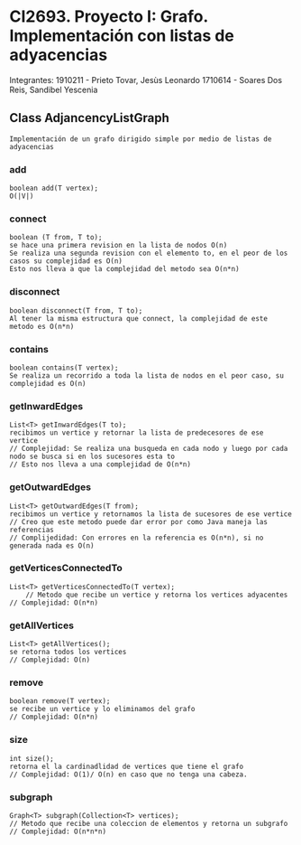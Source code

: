 # CI2693. Proyecto I: Grafo. Implementación con listas de adyacencias

Integrantes:
    1910211 - Prieto Tovar, Jesùs Leonardo
    1710614 - Soares Dos Reis, Sandibel Yescenia

## Class AdjancencyListGraph
    Implementación de un grafo dirigido simple por medio de listas de 
    adyacencias
     

### add
    boolean add(T vertex);
    O(|V|)

### connect
    boolean (T from, T to);
    se hace una primera revision en la lista de nodos O(n)
    Se realiza una segunda revision con el elemento to, en el peor de los casos su complejidad es O(n)
    Esto nos lleva a que la complejidad del metodo sea O(n*n)

### disconnect

    boolean disconnect(T from, T to);
    Al tener la misma estructura que connect, la complejidad de este metodo es O(n*n)

### contains
    boolean contains(T vertex);
    Se realiza un recorrido a toda la lista de nodos en el peor caso, su complejidad es O(n)

### getInwardEdges
    List<T> getInwardEdges(T to);
    recibimos un vertice y retornar la lista de predecesores de ese vertice 
    // Complejidad: Se realiza una busqueda en cada nodo y luego por cada nodo se busca si en los sucesores esta to
    // Esto nos lleva a una complejidad de O(n*n)

### getOutwardEdges
    List<T> getOutwardEdges(T from);
    recibimos un vertice y retornamos la lista de sucesores de ese vertice
    // Creo que este metodo puede dar error por como Java maneja las referencias
    // Complijedidad: Con errores en la referencia es O(n*n), si no generada nada es O(n)

### getVerticesConnectedTo
    List<T> getVerticesConnectedTo(T vertex);
        // Metodo que recibe un vertice y retorna los vertices adyacentes
    // Complejidad: O(n*n)

### getAllVertices
    List<T> getAllVertices();
    se retorna todos los vertices
    // Complejidad: O(n)

### remove
    boolean remove(T vertex);
    se recibe un vertice y lo eliminamos del grafo
    // Complejidad: O(n*n)

### size
    int size();
    retorna el la cardinadlidad de vertices que tiene el grafo
    // Complejidad: O(1)/ O(n) en caso que no tenga una cabeza. 

### subgraph
    Graph<T> subgraph(Collection<T> vertices);
    // Metodo que recibe una coleccion de elementos y retorna un subgrafo
    // Complejidad: O(n*n*n)
